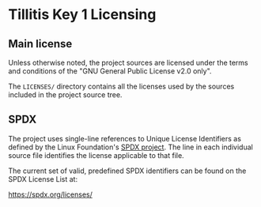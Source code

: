 # Tillitis Key 1 Licensing

## Main license

Unless otherwise noted, the project sources are licensed under the
terms and conditions of the "GNU General Public License v2.0 only".

The `LICENSES/` directory contains all the licenses used by the
sources included in the project source tree.

## SPDX

The project uses single-line references to Unique License Identifiers
as defined by the Linux Foundation's [SPDX project](https://spdx.org/).
The line in each individual source file identifies the license
applicable to that file.

The current set of valid, predefined SPDX identifiers can be found on
the SPDX License List at:

https://spdx.org/licenses/
